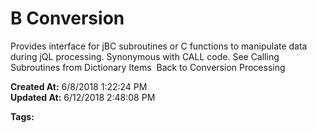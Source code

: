 #  B Conversion 

Provides interface for jBC subroutines or C functions to manipulate data during jQL processing. Synonymous with CALL code. See Calling Subroutines from Dictionary Items  Back to Conversion Processing  

**Created At:** 6/8/2018 1:22:24 PM  
**Updated At:** 6/12/2018 2:48:08 PM  

**Tags:**
<badge text='dictionary' vertical='middle' />
<badge text='jql' vertical='middle' />
<badge text='subroutines' vertical='middle' />
